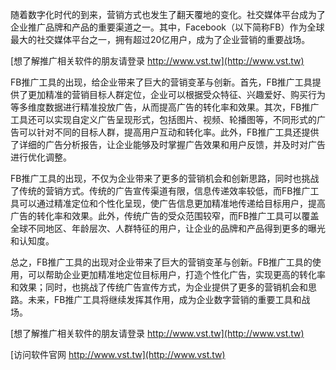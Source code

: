 随着数字化时代的到来，营销方式也发生了翻天覆地的变化。社交媒体平台成为了企业推广品牌和产品的重要渠道之一。其中，Facebook（以下简称FB）作为全球最大的社交媒体平台之一，拥有超过20亿用户，成为了企业营销的重要战场。

[想了解推广相关软件的朋友请登录 http://www.vst.tw](http://www.vst.tw)

FB推广工具的出现，给企业带来了巨大的营销变革与创新。首先，FB推广工具提供了更加精准的营销目标人群定位，企业可以根据受众特征、兴趣爱好、购买行为等多维度数据进行精准投放广告，从而提高广告的转化率和效果。其次，FB推广工具还可以实现自定义广告呈现形式，包括图片、视频、轮播图等，不同形式的广告可以针对不同的目标人群，提高用户互动和转化率。此外，FB推广工具还提供了详细的广告分析报告，让企业能够及时掌握广告效果和用户反馈，并及时对广告进行优化调整。

FB推广工具的出现，不仅为企业带来了更多的营销机会和创新思路，同时也挑战了传统的营销方式。传统的广告宣传渠道有限，信息传递效率较低，而FB推广工具可以通过精准定位和个性化呈现，使广告信息更加精准地传递给目标用户，提高广告的转化率和效果。此外，传统广告的受众范围较窄，而FB推广工具可以覆盖全球不同地区、年龄层次、人群特征的用户，让企业的品牌和产品得到更多的曝光和认知度。

总之，FB推广工具的出现对企业带来了巨大的营销变革与创新。FB推广工具的使用，可以帮助企业更加精准地定位目标用户，打造个性化广告，实现更高的转化率和效果；同时，也挑战了传统广告宣传方式，为企业提供了更多的营销机会和思路。未来，FB推广工具将继续发挥其作用，成为企业数字营销的重要工具和战场。

[想了解推广相关软件的朋友请登录 http://www.vst.tw](http://www.vst.tw)


[访问软件官网 http://www.vst.tw](http://www.vst.tw)
